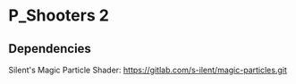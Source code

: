 # P_Shooters 2

## Dependencies

Silent's Magic Particle Shader: <https://gitlab.com/s-ilent/magic-particles.git>
